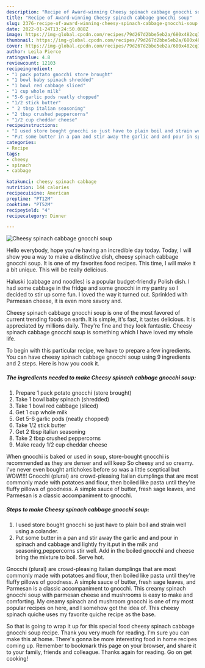 ```yaml
---
description: "Recipe of Award-winning Cheesy spinach cabbage gnocchi soup"
title: "Recipe of Award-winning Cheesy spinach cabbage gnocchi soup"
slug: 2376-recipe-of-award-winning-cheesy-spinach-cabbage-gnocchi-soup
date: 2022-01-24T13:24:50.088Z
image: https://img-global.cpcdn.com/recipes/79d267d2bbe5eb2a/680x482cq70/cheesy-spinach-cabbage-gnocchi-soup-recipe-main-photo.jpg
thumbnail: https://img-global.cpcdn.com/recipes/79d267d2bbe5eb2a/680x482cq70/cheesy-spinach-cabbage-gnocchi-soup-recipe-main-photo.jpg
cover: https://img-global.cpcdn.com/recipes/79d267d2bbe5eb2a/680x482cq70/cheesy-spinach-cabbage-gnocchi-soup-recipe-main-photo.jpg
author: Leila Pierce
ratingvalue: 4.8
reviewcount: 12103
recipeingredient:
- "1 pack potato gnocchi store brought"
- "1 bowl baby spinach shredded"
- "1 bowl red cabbage sliced"
- "1 cup whole milk"
- "5-6 garlic pods neatly chopped"
- "1/2 stick butter"
- " 2 tbsp italian seasoning"
- "2 tbsp crushed peppercorns"
- "1/2 cup cheddar cheese"
recipeinstructions:
- "I used store bought gnocchi so just have to plain boil and strain well using a colander."
- "Put some butter in a pan and stir away the garlic and and pour in spinach and cabbage and lightly fry it.put in the milk and seasoning,peppercorns stir well. Add in the boiled gnocchi and cheese bring the mixture to boil. Serve hot."
categories:
- Recipe
tags:
- cheesy
- spinach
- cabbage

katakunci: cheesy spinach cabbage 
nutrition: 144 calories
recipecuisine: American
preptime: "PT12M"
cooktime: "PT52M"
recipeyield: "4"
recipecategory: Dinner

---
```



![Cheesy spinach cabbage gnocchi soup](https://img-global.cpcdn.com/recipes/79d267d2bbe5eb2a/680x482cq70/cheesy-spinach-cabbage-gnocchi-soup-recipe-main-photo.jpg)

Hello everybody, hope you're having an incredible day today. Today, I will show you a way to make a distinctive dish, cheesy spinach cabbage gnocchi soup. It is one of my favorites food recipes. This time, I will make it a bit unique. This will be really delicious.

Haluski (cabbage and noodles) is a popular budget-friendly Polish dish. I had some cabbage in the fridge and some gnocchi in my pantry so I decided to stir up some fun. I loved the way it turned out. Sprinkled with Parmesan cheese, it is even more savory and.

Cheesy spinach cabbage gnocchi soup is one of the most favored of current trending foods on earth. It is simple, it's fast, it tastes delicious. It is appreciated by millions daily. They're fine and they look fantastic. Cheesy spinach cabbage gnocchi soup is something which I have loved my whole life.


To begin with this particular recipe, we have to prepare a few ingredients. You can have cheesy spinach cabbage gnocchi soup using 9 ingredients and 2 steps. Here is how you cook it.

<!--inarticleads1-->

##### The ingredients needed to make Cheesy spinach cabbage gnocchi soup:

1. Prepare 1 pack potato gnocchi (store brought)
1. Take 1 bowl baby spinach (shredded)
1. Take 1 bowl red cabbage (sliced)
1. Get 1 cup whole milk
1. Get 5-6 garlic pods (neatly chopped)
1. Take 1/2 stick butter
1. Get  2 tbsp italian seasoning
1. Take 2 tbsp crushed peppercorns
1. Make ready 1/2 cup cheddar cheese


When gnocchi is baked or used in soup, store-bought gnocchi is recommended as they are denser and will keep So cheesy and so creamy. I&#39;ve never even bought artichokes before so was a little sceptical but WOW!!!! Gnocchi (plural) are crowd-pleasing Italian dumplings that are most commonly made with potatoes and flour, then boiled like pasta until they&#39;re fluffy pillows of goodness. A simple sauce of butter, fresh sage leaves, and Parmesan is a classic accompaniment to gnocchi. 

<!--inarticleads2-->

##### Steps to make Cheesy spinach cabbage gnocchi soup:

1. I used store bought gnocchi so just have to plain boil and strain well using a colander.
1. Put some butter in a pan and stir away the garlic and and pour in spinach and cabbage and lightly fry it.put in the milk and seasoning,peppercorns stir well. Add in the boiled gnocchi and cheese bring the mixture to boil. Serve hot.


Gnocchi (plural) are crowd-pleasing Italian dumplings that are most commonly made with potatoes and flour, then boiled like pasta until they&#39;re fluffy pillows of goodness. A simple sauce of butter, fresh sage leaves, and Parmesan is a classic accompaniment to gnocchi. This creamy spinach gnocchi soup with parmesan cheese and mushrooms is easy to make and comforting. My creamy spinach and mushroom gnocchi is one of my most popular recipes on here, and I somehow got the idea of. This cheesy spinach quiche uses my favorite quiche recipe as the base. 

So that is going to wrap it up for this special food cheesy spinach cabbage gnocchi soup recipe. Thank you very much for reading. I'm sure you can make this at home. There's gonna be more interesting food in home recipes coming up. Remember to bookmark this page on your browser, and share it to your family, friends and colleague. Thanks again for reading. Go on get cooking!
